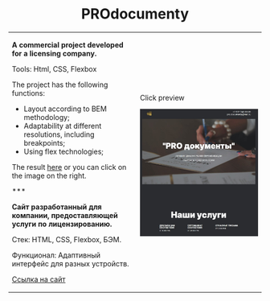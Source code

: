 <h1 align="center">PROdocumenty</h1>

<table>
<tr>
    <td>
      <p><strong>A commercial project developed for a licensing company.</strong></p>
      <p>Tools: Html, CSS, Flexbox</p>   
      <p>The project has the following functions: </p>
      <ul>
        <li>Layout according to BEM methodology;</li>
        <li>Adaptability at different resolutions, including breakpoints;</li>
        <li>Using flex technologies;</li>        
      </ul>
      <p>The result <a href="https://zulfiyakurmanaeva.github.io/PROdocumenty/" target="_blank">here</a> or you can click on the image on the right.</p>
      <p>***</p>
      <p><strong>Сайт разработанный для компании, предоставляющей услуги по лицензированию.</strong></p>
      <p>Стек: HTML, CSS, Flexbox, БЭМ.</p>
      <p>Функционал: Адаптивный интерфейс для разных устройств.</p>
      <p><a href="https://zulfiyakurmanaeva.github.io/PROdocumenty/" target="_blank">Ссылка на сайт</a></p>
    </td>
    <td>
      <p>Click preview</p>
      <a href="https://zulfiyakurmanaeva.github.io/PROdocumenty/"><img src="./images/prodocumenty.jpg" alt="Mesto preview"></a>
    </td>
</tr>
</table>
